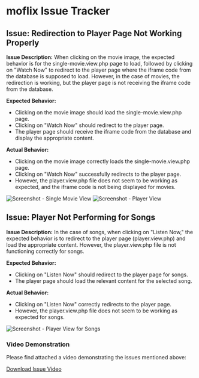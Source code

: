 # moflix Issue Tracker

## Issue: Redirection to Player Page Not Working Properly

**Issue Description:**
When clicking on the movie image, the expected behavior is for the single-movie.view.php page to load, followed by clicking on "Watch Now" to redirect to the player page where the iframe code from the database is supposed to load. However, in the case of movies, the redirection is working, but the player page is not receiving the iframe code from the database.

**Expected Behavior:**
- Clicking on the movie image should load the single-movie.view.php page.
- Clicking on "Watch Now" should redirect to the player page.
- The player page should receive the iframe code from the database and display the appropriate content.

**Actual Behavior:**
- Clicking on the movie image correctly loads the single-movie.view.php page.
- Clicking on "Watch Now" successfully redirects to the player page.
- However, the player.view.php file does not seem to be working as expected, and the iframe code is not being displayed for movies.

![Screenshot - Single Movie View](C:/Users/marmi/OneDrive/Pictures/movie.png)
![Screenshot - Player View](C:/Users/marmi/OneDrive/Pictures/playmovie.png)

## Issue: Player Not Performing for Songs

**Issue Description:**
In the case of songs, when clicking on "Listen Now," the expected behavior is to redirect to the player page (player.view.php) and load the appropriate content. However, the player.view.php file is not functioning correctly for songs.

**Expected Behavior:**
- Clicking on "Listen Now" should redirect to the player page for songs.
- The player page should load the relevant content for the selected song.

**Actual Behavior:**
- Clicking on "Listen Now" correctly redirects to the player page.
- However, the player.view.php file does not seem to be working as expected for songs.

![Screenshot - Player View for Songs](path/to/song_player_screenshot.png)

### Video Demonstration

Please find attached a video demonstrating the issues mentioned above:

[Download Issue Video](C:/Users/marmi/Downloads/MoFlix_and_3_more_pages-Personal-Microsoft_Edge_2023-04-15_22-52-24.mp4)
